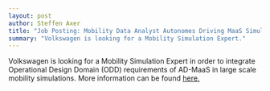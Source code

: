 ```yaml
---
layout: post
author: Steffen Axer
title: "Job Posting: Mobility Data Analyst Autonomes Driving MaaS Simulation"
summary: "Volkswagen is looking for a Mobility Simulation Expert."
---
```


Volkswagen is looking for a Mobility Simulation Expert in order to integrate Operational Design Domain (ODD) requirements of AD-MaaS in large scale mobility simulations.
More information can be found [here.](https://karriere.volkswagen.de/sap/bc/bsp/sap/zvw_hcmx_ui_ext/?jobId=CE6634AF2C021EED9AFD29A92B135E5E)
